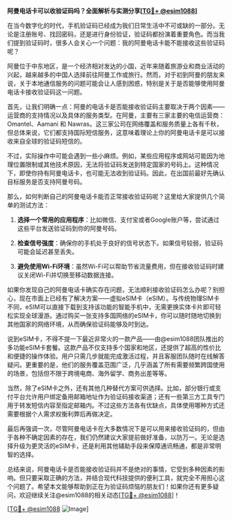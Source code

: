 **阿曼电话卡可以收验证码吗？全面解析与实测分享[[TG💪+ @esim1088](https://t.me/s/esim1088)]**

在当今数字化的时代，手机验证码已经成为我们日常生活中不可或缺的一部分。无论是注册账号、找回密码，还是进行身份验证，验证码都扮演着重要角色。而当我们提到验证码时，很多人会关心一个问题：我的阿曼电话卡能不能接收这些验证码呢？

阿曼位于中东地区，是一个经济相对发达的小国，近年来随着旅游业和商业活动的兴起，越来越多的中国人选择前往阿曼工作或旅行。然而，对于初到阿曼的朋友来说，关于本地通信服务的问题可能会让人感到困惑，特别是关于是否能够使用阿曼电话卡接收验证码这一问题。

首先，让我们明确一点：阿曼的电话卡是否能接收验证码主要取决于两个因素——运营商的支持情况以及具体的服务类型。在阿曼，主要有三家主要的电信运营商：Omantel、Aamani 和 Nawras。这三家公司在网络覆盖和服务质量上各有千秋，但总体来说，它们都支持国际短信服务，这意味着理论上你的阿曼电话卡是可以接收来自全球的验证码短信的。

不过，实际操作中可能会遇到一些小麻烦。例如，某些应用程序或网站可能因为地理位置限制或其他技术原因，无法将验证码发送到特定国家的号码上。这种情况下，即使你持有阿曼电话卡，也可能无法收到验证码。因此，在出国前最好先确认目标服务是否支持阿曼号码。

那么，如何判断自己的阿曼电话卡能否正常接收验证码呢？这里给大家提供几个简单的测试方法：

1. **选择一个常用的应用程序**：比如微信、支付宝或者Google账户等，尝试通过这些平台发送验证码到你的阿曼号码。
   
2. **检查信号强度**：确保你的手机处于良好的信号状态下。如果信号较弱，验证码可能会延迟甚至丢失。
   
3. **避免使用Wi-Fi环境**：虽然Wi-Fi可以帮助节省流量费用，但在接收验证码时建议关闭Wi-Fi并切换至移动数据连接。

如果你发现自己的阿曼电话卡确实存在问题，无法顺利接收验证码怎么办呢？别担心，现在市面上已经有了解决方案——虚拟eSIM卡（eSIM）。与传统物理SIM卡不同，eSIM可以直接下载到支持该功能的智能手机中，无需更换实体卡片即可轻松实现全球漫游。通过购买一张支持多国网络的eSIM卡，你可以随时随地切换到其他国家的网络环境，从而确保验证码能够及时到达。

说到eSIM卡，不得不提一下最近非常火的一款产品——由@esim1088团队推出的多功能eSIM卡套餐。这款产品不仅支持多个国家和地区，还提供了超高的性价比和便捷的操作体验。用户只需几步就能完成激活过程，并且客服团队随时在线解答疑问。更重要的是，他们的服务覆盖范围广泛，几乎涵盖了所有需要频繁跨国使用的场景，包括但不限于跨境电商、海外留学、商务出差等等。

当然，除了eSIM卡之外，还有其他几种替代方案可供选择。比如，部分银行或支付平台允许用户绑定备用邮箱地址作为验证码接收渠道；还有一些第三方工具专门用于转发短信内容至指定邮箱内。不过这些方法各有优缺点，具体使用哪种方式还需要根据个人需求权衡利弊后再做决定。

最后再强调一次，尽管阿曼电话卡在大多数情况下是可以用来接收验证码的，但由于各种不确定因素的存在，我们仍然建议大家提前做好准备，以防万一。无论是选择升级为更灵活的eSIM卡，还是利用其他辅助手段来保障通讯畅通，都是非常明智的选择。

总结来说，阿曼电话卡是否能接收验证码并不是绝对的事情，它受到多种因素的影响。但只要采取正确的方法，并结合现代科技提供的便利工具，就完全不用担心这个问题了。希望本文能够帮助到正在为验证码烦恼的朋友们！如果你还有更多疑问，欢迎继续关注@esim1088的相关动态[[TG💪+ @esim1088](https://t.me/s/esim1088)]！

[[TG💪+ @esim1088](https://t.me/s/esim1088) ![Image](https://i.postimg.cc/4NQfJmqS/Snipaste-2025-05-13-00-14-12.png)]
